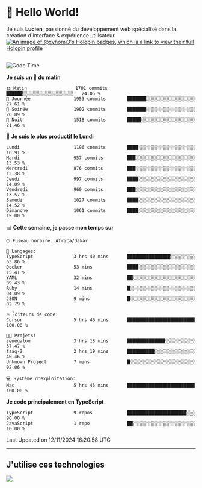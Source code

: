 # 👋 Hello World!

Je suis **Lucien**, passionné du développement web spécialisé dans la création d'interface & expérience utilisateur.
[![An image of @xyhomi3's Holopin badges, which is a link to view their full Holopin profile](https://holopin.me/xyhomi3)](https://holopin.io/@xyhomi3)

##

<!--START_SECTION:waka-->
![Code Time](http://img.shields.io/badge/Code%20Time-2%2C506%20hrs%2024%20mins-blue)

**Je suis un 🐤 du matin** 

```text
🌞 Matin                  1701 commits        ██████░░░░░░░░░░░░░░░░░░░   24.05 % 
🌆 Journée                1953 commits        ███████░░░░░░░░░░░░░░░░░░   27.61 % 
🌃 Soirée                 1902 commits        ███████░░░░░░░░░░░░░░░░░░   26.89 % 
🌙 Nuit                   1518 commits        █████░░░░░░░░░░░░░░░░░░░░   21.46 % 
```
📅 **Je suis le plus productif le Lundi** 

```text
Lundi                    1196 commits        ████░░░░░░░░░░░░░░░░░░░░░   16.91 % 
Mardi                    957 commits         ███░░░░░░░░░░░░░░░░░░░░░░   13.53 % 
Mercredi                 876 commits         ███░░░░░░░░░░░░░░░░░░░░░░   12.38 % 
Jeudi                    997 commits         ████░░░░░░░░░░░░░░░░░░░░░   14.09 % 
Vendredi                 960 commits         ███░░░░░░░░░░░░░░░░░░░░░░   13.57 % 
Samedi                   1027 commits        ████░░░░░░░░░░░░░░░░░░░░░   14.52 % 
Dimanche                 1061 commits        ████░░░░░░░░░░░░░░░░░░░░░   15.00 % 
```


📊 **Cette semaine, je passe mon temps sur** 

```text
🕑︎ Fuseau horaire: Africa/Dakar

💬 Langages: 
TypeScript               3 hrs 40 mins       ████████████████░░░░░░░░░   63.86 % 
Docker                   53 mins             ████░░░░░░░░░░░░░░░░░░░░░   15.41 % 
YAML                     32 mins             ██░░░░░░░░░░░░░░░░░░░░░░░   09.43 % 
Ruby                     14 mins             █░░░░░░░░░░░░░░░░░░░░░░░░   04.09 % 
JSON                     9 mins              █░░░░░░░░░░░░░░░░░░░░░░░░   02.79 % 

🔥 Éditeurs de code: 
Cursor                   5 hrs 45 mins       █████████████████████████   100.00 % 

🐱‍💻 Projets: 
senegalou                3 hrs 18 mins       ██████████████░░░░░░░░░░░   57.47 % 
taag-2                   2 hrs 19 mins       ██████████░░░░░░░░░░░░░░░   40.46 % 
Unknown Project          7 mins              █░░░░░░░░░░░░░░░░░░░░░░░░   02.06 % 

💻 Système d'exploitation: 
Mac                      5 hrs 45 mins       █████████████████████████   100.00 % 
```

**Je code principalement en TypeScript** 

```text
TypeScript               9 repos             ██████████████████████░░░   90.00 % 
JavaScript               1 repo              ██░░░░░░░░░░░░░░░░░░░░░░░   10.00 % 
```




 Last Updated on 12/11/2024 16:20:58 UTC
<!--END_SECTION:waka-->
---

## J'utilise ces technologies

<p align="left">
  <a href="https://skillicons.dev">
    <img src="https://skillicons.dev/icons?i=ts,js,md,scss,tailwind,react,docker,express,astro,vite,nextjs,vercel,figma,ableton" />
  </a>
</p>

